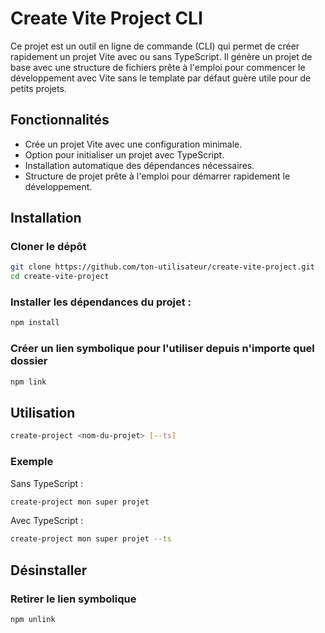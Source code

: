 # Create Vite Project CLI

Ce projet est un outil en ligne de commande (CLI) qui permet de créer rapidement un projet Vite avec ou sans TypeScript. Il génère un projet de base avec une structure de fichiers prête à l'emploi pour commencer le développement avec Vite sans le template par défaut guère utile pour de petits projets.

## Fonctionnalités

- Crée un projet Vite avec une configuration minimale.
- Option pour initialiser un projet avec TypeScript.
- Installation automatique des dépendances nécessaires.
- Structure de projet prête à l'emploi pour démarrer rapidement le développement.

## Installation

### Cloner le dépôt

```bash
git clone https://github.com/ton-utilisateur/create-vite-project.git
cd create-vite-project
```

### Installer les dépendances du projet :

```bash
npm install
```

### Créer un lien symbolique pour l'utiliser depuis n'importe quel dossier

```bash
npm link
```

## Utilisation

```bash
create-project <nom-du-projet> [--ts]
```

### Exemple

Sans TypeScript :

```bash
create-project mon super projet
```

Avec TypeScript :

```bash
create-project mon super projet --ts
```

## Désinstaller

### Retirer le lien symbolique

```bash
npm unlink
```
